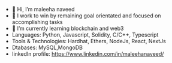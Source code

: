 - 👋 Hi, I’m maleeha naveed
- 👀 I work to win by remaining goal orientated and focused on accomplishing tasks
- 🌱 I’m currently learning blockchain and web3
- Languages: Python, Javascript, Solidity, C/C++, Typescript
- Tools & Technologies: Hardhat, Ethers, NodeJs, React, NextJs
- Dtabases: MySQL,MongoDB
- linkedIn profile: https://www.linkedin.com/in/maleehanaveed/
